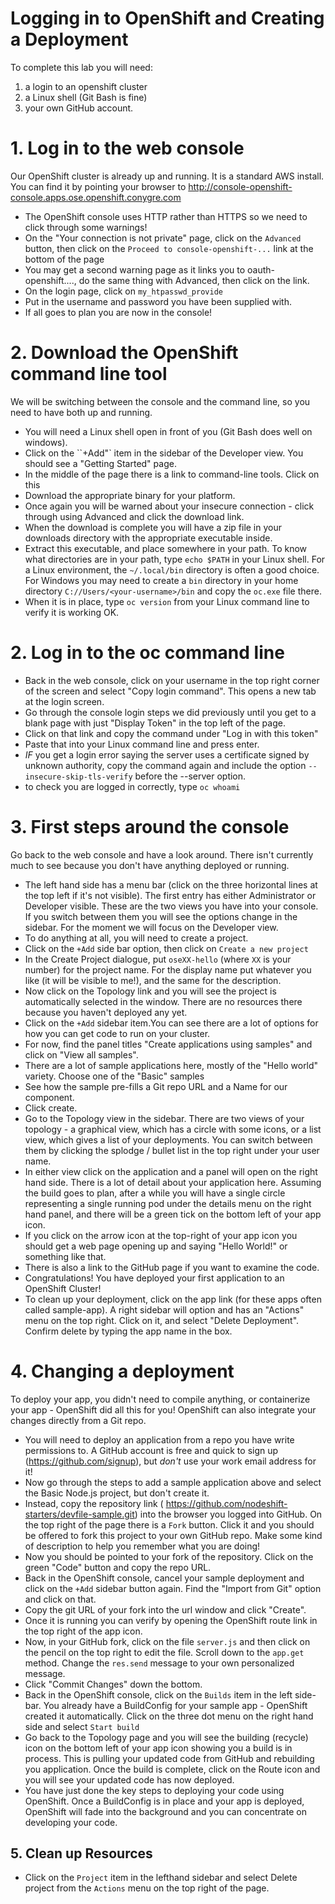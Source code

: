 # Logging in to OpenShift and Creating a Deployment
To complete this lab you will need:
1. a login to an openshift cluster
2. a Linux shell (Git Bash is fine)
3. your own GitHub account.

# 1. Log in to the web console
Our OpenShift cluster is already up and running. It is a standard AWS install. You can find it by pointing your browser to http://console-openshift-console.apps.ose.openshift.conygre.com
- The OpenShift console uses HTTP rather than HTTPS so we need to click through some warnings!
- On the "Your connection is not private" page, click on the ``Advanced`` button, then click on the ``Proceed to console-openshift-...`` link at the bottom of the page
- You may get a second warning page as it links you to oauth-openshift...., do the same thing with Advanced, then click on the link.
- On the login page, click on ``my_htpasswd_provide``
- Put in the username and password you have been supplied with.
- If all goes to plan you are now in the console!

# 2. Download the OpenShift command line tool
We will be switching between the console and the command line, so you need to have both up and running. 
- You will need a Linux shell open in front of you (Git Bash does well on windows).
- Click on the ``+Add"` item in the sidebar of the Developer view. You should see a "Getting Started" page.
- In the middle of the page there is a link to command-line tools. Click on this
- Download the appropriate binary for your platform. 
- Once again you will be warned about your insecure connection - click through using Advanced and click the download link. 
- When the download is complete you will have a zip file in your downloads directory with the appropriate executable inside. 
- Extract this executable, and place somewhere in your path. To know what directories are in your path, type ``echo $PATH`` in your Linux shell. For a Linux environment, the ``~/.local/bin`` directory is often a good choice. For Windows you may need to create a ``bin`` directory in your home directory ``C://Users/<your-username>/bin`` and copy the ``oc.exe`` file there. 
- When it is in place, type ``oc version`` from your Linux command line to verify it is working OK.


# 2. Log in to the oc command line
- Back in the web console, click on your username in the top right corner of the screen and select "Copy login command". This opens a new tab at the login screen. 
- Go through the console login steps we did previously until you get to a blank page with just "Display Token" in the top left of the page.
- Click on that link and copy the command under "Log in with this token"
- Paste that into your Linux command line and press enter.
- *IF* you get a login error saying the server uses a certificate signed by unknown authority, copy the command again and include the option ``--insecure-skip-tls-verify`` before the --server option.
- to check you are logged in correctly, type ``oc whoami``
  
# 3. First steps around the console
Go back to the web console and have a look around. There isn't currently much to see because you don't have anything deployed or running.
- The left hand side has a menu bar (click on the three horizontal lines at the top left if it's not visible). The first entry has either Administrator or Developer visible. These are the two views you have into your console. If you switch between them you will see the options change in the sidebar. For the moment we will focus on the Developer view. 
- To do anything at all, you will need to create a project. 
- Click on the ``+Add`` side bar option, then click on ``Create a new project``
- In the Create Project dialogue, put ``oseXX-hello`` (where ``XX`` is your number) for the project name. For the display name put whatever you like (it will be visible to me!), and the same for the description.
- Now click on the Topology link and you will see the project is automatically selected in the window. There are no resources there because you haven't deployed any yet. 
- Click on the ``+Add`` sidebar item.You can see there are a lot of options for how you can get code to run on your cluster. 
- For now, find the panel titles "Create applications using samples" and click on "View all samples".
- There are a lot of sample applications here, mostly of the "Hello world" variety. Choose one of the "Basic" samples
- See how the sample pre-fills a Git repo URL and a Name for our component. 
- Click create.
- Go to the Topology view in the sidebar. There are two views of your topology - a graphical view, which has a circle with some icons, or a list view, which gives a list of your deployments. You can switch between them by clicking the splodge / bullet list in the top right under your user name.
- In either view click on the application and a panel will open on the right hand side. There is a lot of detail about your application here. Assuming the build goes to plan, after a while you will have a single circle representing a single running pod under the details menu on the right hand panel, and there will be a green tick on the bottom left of your app icon. 
- If you click on the arrow icon at the top-right of your app icon you should get a web page opening up and saying "Hello World!" or something like that. 
- There is also a link to the GitHub page if you want to examine the code. 
- Congratulations! You have deployed your first application to an OpenShift Cluster!
- To clean up your deployment, click on the app link (for these apps often called sample-app). A right sidebar will option and has an "Actions" menu on the top right. Click on it, and select "Delete Deployment". Confirm delete by typing the app name in the box. 

# 4. Changing a deployment
To deploy your app, you didn't need to compile anything, or containerize your app - OpenShift did all this for you! OpenShift can also integrate your changes directly from a Git repo.
- You will need to deploy an application from a repo you have write permissions to. A GitHub account is free and quick to sign up (https://github.com/signup), but *don't* use your work email address for it! 
- Now go through the steps to add a sample application above and select the Basic Node.js project, but don't create it.
- Instead, copy the repository link ( https://github.com/nodeshift-starters/devfile-sample.git) into the browser you logged into GitHub. On the top right of the page there is a ``Fork`` button. Click it and you should be offered to fork this project to your own GitHub repo. Make some kind of description to help you remember what you are doing!
- Now you should be pointed to your fork of the repository. Click on the green "Code" button and copy the repo URL.
- Back in the OpenShift console, cancel your sample deployment and click on the ``+Add`` sidebar button again. Find the "Import from Git" option and click on that.
- Copy the git URL of your fork into the url window and click "Create".
- Once it is running you can verify by opening the OpenShift route link in the top right of the app icon.
- Now, in your GitHub fork, click on the file ``server.js`` and then click on the pencil on the top right to edit the file. Scroll down to the ``app.get`` method. Change the ``res.send`` message to your own personalized message.
- Click "Commit Changes" down the bottom. 
- Back in the OpenShift console, click on the ``Builds`` item in the left side-bar. You already have a BuildConfig for your sample app - OpenShift created it automatically. Click on the three dot menu on the right hand side and select ``Start build``
- Go back to the Topology page and you will see the building (recycle) icon on the bottom left of your app icon showing you a build is in process. This is pulling your updated code from GitHub and rebuilding you application. Once the build is complete, click on the Route icon and you will see your updated code has now deployed.
- You have just done the key steps to deploying your code using OpenShift. Once a BuildConfig is in place and your app is deployed, OpenShift will fade into the background and you can concentrate on developing your code.
  
## 5. Clean up Resources
- Click on the ``Project`` item in the lefthand sidebar and select Delete project from the ``Actions`` menu on the top right of the page. 

